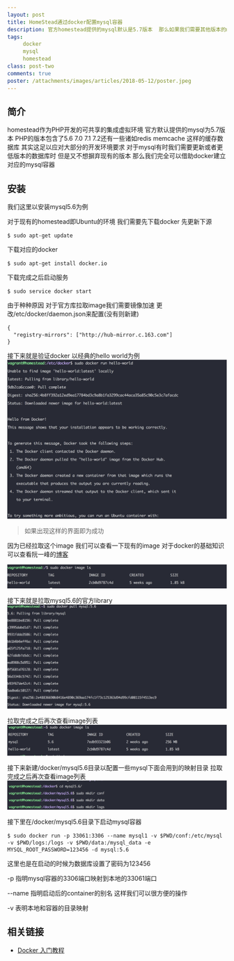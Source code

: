 ```yaml
---
layout: post
title: HomeStead通过docker配置mysql容器
description: 官方homestead提供的mysql默认是5.7版本  那么如果我们需要其他版本的mysql我们可以在此基础之上新建mysql容器进行开发
tags:
     docker
     mysql
     homestead
class: post-two
comments: true
poster: /attachments/images/articles/2018-05-12/poster.jpeg
---
```

## 简介
homestead作为PHP开发的可共享的集成虚拟环境 官方默认提供的mysql为5.7版本  PHP的版本包含了5.6 7.0 7.1 7.2还有一些诸如redis memcache
这样的缓存数据库  其实这足以应对大部分的开发环境要求 对于mysql有时我们需要更新或者更低版本的数据库时  但是又不想摒弃现有的版本 那么我们完全可以借助docker建立对应的mysql容器

## 安装 
我们这里以安装mysql5.6为例

对于现有的homestead即Ubuntu的环境  我们需要先下载docker 先更新下源
```shell
$ sudo apt-get update
```
下载对应的docker
```shell
$ sudo apt-get install docker.io
```
下载完成之后启动服务
```shell
$ sudo service docker start
```
由于种种原因 对于官方库拉取image我们需要镜像加速 更改/etc/docker/daemon.json来配置(没有则新建)
```shell
{
  "registry-mirrors": ["http://hub-mirror.c.163.com"]
}
```
接下来就是验证docker 以经典的hello world为例
![1](/attachments/images/articles/2018-05-12/1.png)

>如果出现这样的界面即为成功

因为已经拉取这个image 我们可以查看一下现有的image 对于docker的基础知识可以查看阮一峰的[博客](http://www.ruanyifeng.com/blog/2018/02/docker-tutorial.html)

![2](/attachments/images/articles/2018-05-12/2.png)

接下来就是拉取mysql5.6的官方library
![3](/attachments/images/articles/2018-05-12/3.png)

拉取完成之后再次查看image列表
![4](/attachments/images/articles/2018-05-12/4.png)

接下来新建/docker/mysql5.6目录以配置一些mysql下面会用到的映射目录
拉取完成之后再次查看image列表
![5](/attachments/images/articles/2018-05-12/5.png)

接下里在/docker/mysql5.6目录下启动mysql容器
```shell
$ sudo docker run -p 33061:3306 --name mysql1 -v $PWD/conf:/etc/mysql -v $PWD/logs:/logs -v $PWD/data:/mysql_data -e MYSQL_ROOT_PASSWORD=123456 -d mysql:5.6
```

这里也是在启动的时候为数据库设置了密码为123456 

-p 指明mysql容器的3306端口映射到本地的33061端口

--name 指明启动后的container的别名  这样我们可以很方便的操作

-v 表明本地和容器的目录映射


## 相关链接
- [Docker 入门教程](http://www.ruanyifeng.com/blog/2018/02/docker-tutorial.html)